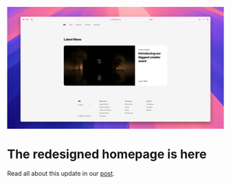 ![A screenshot Safari, displaying Futureblur's redesigned homepage.](src/assets/redesigned-homepage.jpg)

# The redesigned homepage is here

Read all about this update in our [post](https://fut.red/26IwH).
